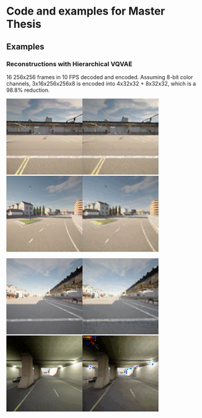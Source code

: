 # Code and examples for Master Thesis

## Examples

### Reconstructions with Hierarchical VQVAE
16 256x256 frames in 10 FPS decoded and encoded.
Assuming 8-bit color channels, 3x16x256x256x8 is encoded into 4x32x32 + 8x32x32, which is a 98.8% reduction.

<p float="left">
  <img src="./examples/vqvae_reconstructions/1.gif" width="400" />
  <img src="./examples/vqvae_reconstructions/2.gif" width="400" /> 
</p>
<p float="left">
  <img src="./examples/vqvae_reconstructions/3.gif" width="400" />
  <img src="./examples/vqvae_reconstructions/4.gif" width="400" /> 
</p>
